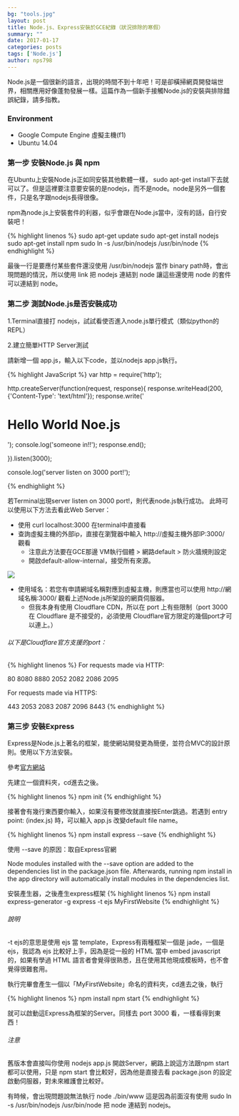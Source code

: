 ```yaml
--- 
bg: "tools.jpg" 
layout: post 
title: Node.js、Express安裝於GCE紀錄（狀況排除的寒假） 
summary: "" 
date: 2017-01-17 
categories: posts 
tags: ['Node.js'] 
author: nps798 
---
```


Node.js是一個很新的語言，出現的時間不到十年吧！可是卻橫掃網頁開發端世界，相關應用好像蓬勃發展一樣。這篇作為一個新手接觸Node.js的安裝與排除錯誤紀錄，請多指教。

### Environment

- Google Compute Engine 虛擬主機(f1)
- Ubuntu 14.04

### 第一步 安裝Node.js 與 npm

在Ubuntu上安裝Node.js正如同安裝其他軟體一樣， sudo apt-get install下去就可以了。但是這裡要注意要安裝的是nodejs，而不是node。node是另外一個套件，只是名字跟nodejs長得很像。

npm為node.js上安裝套件的利器，似乎會跟在Node.js當中，沒有的話，自行安裝吧！

{% highlight linenos %}
sudo apt-get update
sudo apt-get install nodejs
sudo apt-get install npm
sudo ln -s /usr/bin/nodejs /usr/bin/node
{% endhighlight %} 

最後一行是要應付某些套件還沒使用 /usr/bin/nodejs 當作 binary path時，會出現問題的情況，所以使用 link 把 nodejs 連結到 node 讓這些還使用  node 的套件可以連結到 node。

### 第二步 測試Node.js是否安裝成功

1.Terminal直接打 nodejs，試試看使否進入node.js單行模式（類似python的REPL）

2.建立簡單HTTP Server測試

請新增一個 app.js，輸入以下code，並以nodejs app.js執行。

{% highlight JavaScript %}
var http = require('http');

http.createServer(function(request, response){
	response.writeHead(200, {'Content-Type': 'text/html'});
	response.write('<h1>Hello World Noe.js</h1>');
	console.log('someone in!!');
	response.end();

}).listen(3000);

console.log('server listen on 3000 port!');

{% endhighlight %}

若Terminal出現server listen on 3000 port!，則代表node.js執行成功。
此時可以使用以下方法去看此Web Server：

- 使用 curl localhost:3000 在terminal中直接看
- 查詢虛擬主機的外部ip，直接在瀏覽器中輸入 http://虛擬主機外部IP:3000/ 觀看
	- 注意此方法要在GCE那邊 VM執行個體 > 網路default > 防火牆規則設定
	- 開啟default-allow-internal，接受所有來源。

[![][image1]][image1]

[image1]: {{site.images}}/gce_settings.png

- 使用域名：若您有申請網域名稱對應到虛擬主機，則應當也可以使用 http://網域名稱:3000/ 觀看上述Node.js所架設的網頁伺服器。
	- 但我本身有使用 Cloudflare CDN，所以在 port 上有些限制（port 3000 在 Cloudflare 是不接受的，必須使用 Cloudflare官方限定的幾個port才可以連上。）

###### 以下是Cloudflare官方支援的port：
{% highlight linenos %}
For requests made via HTTP:

80
8080
8880
2052
2082
2086
2095

For requests made via HTTPS:

443
2053
2083
2087
2096
8443
{% endhighlight %} 


### 第三步 安裝Express

Express是Node.js上著名的框架，能使網站開發更為簡便，並符合MVC的設計原則。使用以下方法安裝。

參考[官方網站](http://expressjs.com/en/starter/installing.html)

先建立一個資料夾，cd進去之後。

{% highlight linenos %}
npm init
{% endhighlight %} 

接著會有幾行東西要你輸入，如果沒有要修改就直接按Enter跳過。若遇到 entry point: (index.js) 時，可以輸入 app.js 改變default file name。

{% highlight linenos %}
npm install express --save
{% endhighlight %} 

使用 --save 的原因：取自Express官網

Node modules installed with the --save option are added to the dependencies list in the package.json file. Afterwards, running npm install in the app directory will automatically install modules in the dependencies list.

安裝產生器，之後產生express框架
{% highlight linenos %}
npm install express-generator -g
express -t ejs MyFirstWebsite
{% endhighlight %} 

###### 說明
-t ejs的意思是使用 ejs 當 template，Express有兩種框架一個是 jade，一個是 ejs，我認為 ejs 比較好上手，因為是從一般的 HTML 當中 embed javascript 的，如果有學過 HTML 語言者會覺得很熟悉，且在使用其他現成模板時，也不會覺得很難套用。

執行完畢會產生一個以「MyFirstWebsite」命名的資料夾，cd進去之後，執行

{% highlight linenos %}
npm install 
npm start
{% endhighlight %}

就可以啟動這Express為框架的Server。同樣去 port 3000 看，一樣看得到東西！

###### 注意

舊版本會直接叫你使用 nodejs app.js 開啟Server，網路上說這方法跟npm start都可以使用，只是 npm start 會比較好，因為他是直接去看 package.json 的設定啟動伺服器，對未來維護會比較好。

有時候，會出現問題說無法執行 node ./bin/www 這是因為前面沒有使用 sudo ln -s /usr/bin/nodejs /usr/bin/node 把 node 連結到 nodejs。




